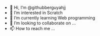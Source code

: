 - 👋 Hi, I’m @githubberguyahjj
- 👀 I’m interested in Scratch
- 🌱 I’m currently learning Web programming
- 💞️ I’m looking to collaborate on ...
- 📫 How to reach me ...

<!---
githubberguyahjj/githubberguyahjj is a ✨ special ✨ repository because its `README.md` (this file) appears on your GitHub profile.
You can click the Preview link to take a look at your changes.
--->
